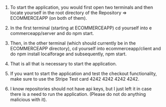 ﻿1) To start the application, you would first open two terminals and 
then locate yourself in the root directory of the Repository => ECOMMERCEAPP (on both of them).

2) In the first terminal (starting at ECOMMERCEAPP) cd yourself into e
commerceapp/server and do npm start.

3) Then, in the other terminal (which should currently be in the ECOMMERCEAPP directory),
 cd yourself into ecommerceapp/client and do npm install localforage and subsequently, npm start. 

4) That is all that is necessary to start the application. 

5) If you want to start the application and test the checkout functionality, 
make sure to use the Stripe Test card 4242 4242 4242 4242. 

6) I know repositories should not have api keys, but I just left it in case there is a need to run the
application. (Please do not do anything malicious with it).
